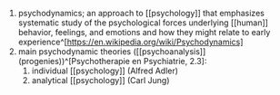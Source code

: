 1. psychodynamics; an approach to [[psychology]] that emphasizes systematic study of the psychological forces underlying [[human]] behavior, feelings, and emotions and how they might relate to early experience^[https://en.wikipedia.org/wiki/Psychodynamics]
2. main psychodynamic theories ([[psychoanalysis]] (progenies))^[Psychotherapie en Psychiatrie, 2.3]:
	1. individual [[psychology]] (Alfred Adler)
	2. analytical [[psychology]] (Carl Jung)